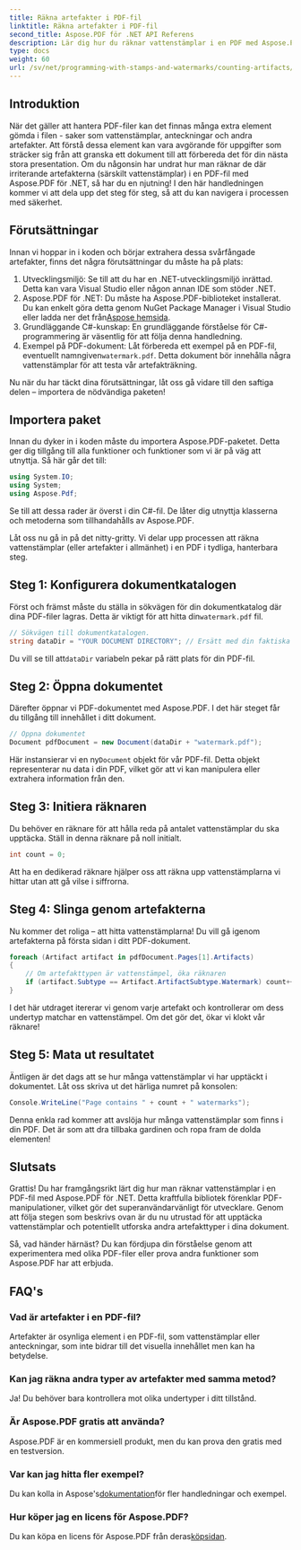 ```yaml
---
title: Räkna artefakter i PDF-fil
linktitle: Räkna artefakter i PDF-fil
second_title: Aspose.PDF för .NET API Referens
description: Lär dig hur du räknar vattenstämplar i en PDF med Aspose.PDF för .NET. Steg-för-steg-guide för nybörjare utan tidigare erfarenhet.
type: docs
weight: 60
url: /sv/net/programming-with-stamps-and-watermarks/counting-artifacts/
---
```

## Introduktion

När det gäller att hantera PDF-filer kan det finnas många extra element gömda i filen - saker som vattenstämplar, anteckningar och andra artefakter. Att förstå dessa element kan vara avgörande för uppgifter som sträcker sig från att granska ett dokument till att förbereda det för din nästa stora presentation. Om du någonsin har undrat hur man räknar de där irriterande artefakterna (särskilt vattenstämplar) i en PDF-fil med Aspose.PDF för .NET, så har du en njutning! I den här handledningen kommer vi att dela upp det steg för steg, så att du kan navigera i processen med säkerhet. 

## Förutsättningar

Innan vi hoppar in i koden och börjar extrahera dessa svårfångade artefakter, finns det några förutsättningar du måste ha på plats:

1. Utvecklingsmiljö: Se till att du har en .NET-utvecklingsmiljö inrättad. Detta kan vara Visual Studio eller någon annan IDE som stöder .NET.
2. Aspose.PDF för .NET: Du måste ha Aspose.PDF-biblioteket installerat. Du kan enkelt göra detta genom NuGet Package Manager i Visual Studio eller ladda ner det från[Aspose hemsida](https://releases.aspose.com/pdf/net/).
3. Grundläggande C#-kunskap: En grundläggande förståelse för C#-programmering är väsentlig för att följa denna handledning.
4.  Exempel på PDF-dokument: Låt förbereda ett exempel på en PDF-fil, eventuellt namngiven`watermark.pdf`. Detta dokument bör innehålla några vattenstämplar för att testa vår artefakträkning.

Nu när du har täckt dina förutsättningar, låt oss gå vidare till den saftiga delen – importera de nödvändiga paketen!

## Importera paket

Innan du dyker in i koden måste du importera Aspose.PDF-paketet. Detta ger dig tillgång till alla funktioner och funktioner som vi är på väg att utnyttja. Så här går det till:

```csharp
using System.IO;
using System;
using Aspose.Pdf;
```

Se till att dessa rader är överst i din C#-fil. De låter dig utnyttja klasserna och metoderna som tillhandahålls av Aspose.PDF. 

Låt oss nu gå in på det nitty-gritty. Vi delar upp processen att räkna vattenstämplar (eller artefakter i allmänhet) i en PDF i tydliga, hanterbara steg.

## Steg 1: Konfigurera dokumentkatalogen

 Först och främst måste du ställa in sökvägen för din dokumentkatalog där dina PDF-filer lagras. Detta är viktigt för att hitta din`watermark.pdf` fil.

```csharp
// Sökvägen till dokumentkatalogen.
string dataDir = "YOUR DOCUMENT DIRECTORY"; // Ersätt med din faktiska väg
```

 Du vill se till att`dataDir` variabeln pekar på rätt plats för din PDF-fil. 

## Steg 2: Öppna dokumentet

Därefter öppnar vi PDF-dokumentet med Aspose.PDF. I det här steget får du tillgång till innehållet i ditt dokument.

```csharp
// Öppna dokumentet
Document pdfDocument = new Document(dataDir + "watermark.pdf");
```

 Här instansierar vi en ny`Document` objekt för vår PDF-fil. Detta objekt representerar nu data i din PDF, vilket gör att vi kan manipulera eller extrahera information från den.

## Steg 3: Initiera räknaren

Du behöver en räknare för att hålla reda på antalet vattenstämplar du ska upptäcka. Ställ in denna räknare på noll initialt.

```csharp
int count = 0;
```

Att ha en dedikerad räknare hjälper oss att räkna upp vattenstämplarna vi hittar utan att gå vilse i siffrorna.

## Steg 4: Slinga genom artefakterna

Nu kommer det roliga – att hitta vattenstämplarna! Du vill gå igenom artefakterna på första sidan i ditt PDF-dokument.

```csharp
foreach (Artifact artifact in pdfDocument.Pages[1].Artifacts)
{
    // Om artefakttypen är vattenstämpel, öka räknaren
    if (artifact.Subtype == Artifact.ArtifactSubtype.Watermark) count++;
}
```

I det här utdraget itererar vi genom varje artefakt och kontrollerar om dess undertyp matchar en vattenstämpel. Om det gör det, ökar vi klokt vår räknare!

## Steg 5: Mata ut resultatet

Äntligen är det dags att se hur många vattenstämplar vi har upptäckt i dokumentet. Låt oss skriva ut det härliga numret på konsolen:

```csharp
Console.WriteLine("Page contains " + count + " watermarks");
```

Denna enkla rad kommer att avslöja hur många vattenstämplar som finns i din PDF. Det är som att dra tillbaka gardinen och ropa fram de dolda elementen!

## Slutsats 

Grattis! Du har framgångsrikt lärt dig hur man räknar vattenstämplar i en PDF-fil med Aspose.PDF för .NET. Detta kraftfulla bibliotek förenklar PDF-manipulationer, vilket gör det superanvändarvänligt för utvecklare. Genom att följa stegen som beskrivs ovan är du nu utrustad för att upptäcka vattenstämplar och potentiellt utforska andra artefakttyper i dina dokument.

Så, vad händer härnäst? Du kan fördjupa din förståelse genom att experimentera med olika PDF-filer eller prova andra funktioner som Aspose.PDF har att erbjuda. 

## FAQ's

### Vad är artefakter i en PDF-fil?  
Artefakter är osynliga element i en PDF-fil, som vattenstämplar eller anteckningar, som inte bidrar till det visuella innehållet men kan ha betydelse.

### Kan jag räkna andra typer av artefakter med samma metod?  
Ja! Du behöver bara kontrollera mot olika undertyper i ditt tillstånd.

### Är Aspose.PDF gratis att använda?  
Aspose.PDF är en kommersiell produkt, men du kan prova den gratis med en testversion. 

### Var kan jag hitta fler exempel?  
 Du kan kolla in Aspose's[dokumentation](https://reference.aspose.com/pdf/net/)för fler handledningar och exempel.

### Hur köper jag en licens för Aspose.PDF?  
 Du kan köpa en licens för Aspose.PDF från deras[köpsidan](https://purchase.aspose.com/buy).